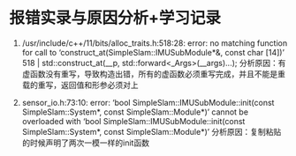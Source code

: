 # 报错实录与原因分析+学习记录

1. /usr/include/c++/11/bits/alloc_traits.h:518:28: error: no matching function for call to ‘construct_at(SimpleSlam::IMUSubModule*&, const char [14])’
  518 |           std::construct_at(__p, std::forward<_Args>(__args)...);
  分析原因：有虚函数没有重写，导致构造出错，所有的虚函数必须重写完成，并且不能是重载的重写，返回值和形参必须对上

2. sensor_io.h:73:10: error: ‘bool SimpleSlam::IMUSubModule::init(const SimpleSlam::System*, const SimpleSlam::Module*)’ cannot be overloaded with ‘bool SimpleSlam::IMUSubModule::init(const SimpleSlam::System*, const SimpleSlam::Module*)’
  分析原因：复制粘贴的时候声明了两次一模一样的init函数